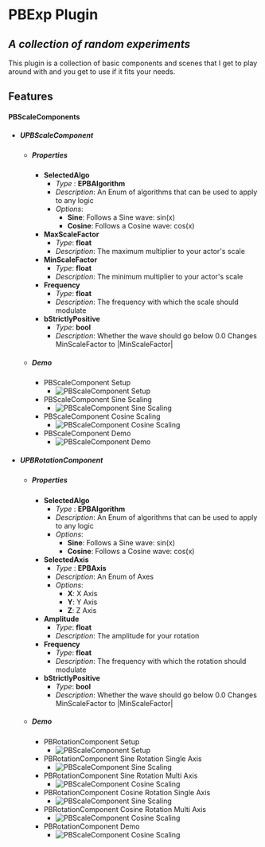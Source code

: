 # PBExp Plugin
## _A collection of random experiments_

This plugin is a collection of basic components and scenes that I get to play around with and you get to use if it fits your needs.

## Features
#### PBScaleComponents
- ##### UPBScaleComponent
    - ##### Properties
        - **SelectedAlgo**
            - *Type* : **EPBAlgorithm**
            - *Description*: An Enum of algorithms that can be used to apply to any logic
            - *Options*:
                - **Sine**: Follows a Sine wave: sin(x)
                - **Cosine**: Follows a Cosine wave: cos(x)
        - **MaxScaleFactor**
            - *Type*: **float**
            - *Description*: The maximum multiplier to your actor's scale
        - **MinScaleFactor**
            - *Type*: **float**
            - *Description*: The minimum multiplier to your actor's scale
        - **Frequency**
            - *Type*: **float**
            - *Description*: The frequency with which the scale should modulate
        - **bStrictlyPositive**
            - *Type*: **bool**
            - *Description*: Whether the wave should go below 0.0 Changes MinScaleFactor to |MinScaleFactor|
    - ##### Demo
        - PBScaleComponent Setup
            - ![PBScaleComponent Setup](https://github.com/AryamaanPB/Unreal-Engine-Plugin-Experiments/blob/dev_actorcomp/Plugins/PBExp/Resources/PBScaleComponent%20Setup.gif)
        - PBScaleComponent Sine Scaling
            -  ![PBScaleComponent Sine Scaling](https://github.com/AryamaanPB/Unreal-Engine-Plugin-Experiments/blob/dev_actorcomp/Plugins/PBExp/Resources/PBScaleComponent%20Sine.gif)
        -  PBScaleComponent Cosine Scaling
            -  ![PBScaleComponent Cosine Scaling](https://github.com/AryamaanPB/Unreal-Engine-Plugin-Experiments/blob/dev_actorcomp/Plugins/PBExp/Resources/PBScaleComponent%20Cosine.gif)
        -  PBScaleComponent Demo
            -  ![PBScaleComponent Demo](https://github.com/AryamaanPB/Unreal-Engine-Plugin-Experiments/blob/dev_actorcomp/Plugins/PBExp/Resources/PBScaleComponent%20Demo.gif)
- ##### UPBRotationComponent
    - ##### Properties
        - **SelectedAlgo**
            - *Type* : **EPBAlgorithm**
            - *Description*: An Enum of algorithms that can be used to apply to any logic
            - *Options*:
                - **Sine**: Follows a Sine wave: sin(x)
                - **Cosine**: Follows a Cosine wave: cos(x)
        - **SelectedAxis**
            - *Type* : **EPBAxis**
            - *Description*: An Enum of Axes
            - *Options*:
                - **X**: X Axis
                - **Y**: Y Axis
                - **Z**: Z Axis
        - **Amplitude**
            - *Type*: **float**
            - *Description*: The amplitude for your rotation
        - **Frequency**
            - *Type*: **float**
            - *Description*: The frequency with which the rotation should modulate
        - **bStrictlyPositive**
            - *Type*: **bool**
            - *Description*: Whether the wave should go below 0.0 Changes MinScaleFactor to |MinScaleFactor|
    - ##### Demo
        - PBRotationComponent Setup
            -  ![PBScaleComponent Setup](https://github.com/AryamaanPB/Unreal-Engine-Plugin-Experiments/blob/dev_actorcomp/Plugins/PBExp/Resources/PBRotationComponent%20Setup.gif)
        - PBRotationComponent Sine Rotation Single Axis
            -  ![PBScaleComponent Sine Scaling](https://github.com/AryamaanPB/Unreal-Engine-Plugin-Experiments/blob/dev_actorcomp/Plugins/PBExp/Resources/PBRotationComponent%20Sine%20Rotation%20Single%20Axis.gif)
        -  PBRotationComponent Sine Rotation Multi Axis
            -  ![PBScaleComponent Cosine Scaling](https://github.com/AryamaanPB/Unreal-Engine-Plugin-Experiments/blob/dev_actorcomp/Plugins/PBExp/Resources/PBRotationComponent%20Sine%20Rotation%20Multi%20Axis.gif)
        - PBRotationComponent Cosine Rotation Single Axis
            -  ![PBScaleComponent Sine Scaling](https://github.com/AryamaanPB/Unreal-Engine-Plugin-Experiments/blob/dev_actorcomp/Plugins/PBExp/Resources/PBRotationComponent%20Cosine%20Rotation%20Single%20Axis.gif)
        -  PBRotationComponent Cosine Rotation Multi Axis
            -  ![PBScaleComponent Cosine Scaling](https://github.com/AryamaanPB/Unreal-Engine-Plugin-Experiments/blob/dev_actorcomp/Plugins/PBExp/Resources/PBRotationComponent%20Cosine%20Rotation%20Multi%20Axis.gif) 
        -  PBRotationComponent Demo
            -  ![PBScaleComponent Cosine Scaling](https://github.com/AryamaanPB/Unreal-Engine-Plugin-Experiments/blob/dev_actorcomp/Plugins/PBExp/Resources/PBRotationComponent%20Demo.gif)
